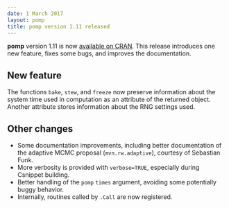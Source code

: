 ```yaml
---
date: 1 March 2017
layout: pomp
title: pomp version 1.11 released
---
```


**pomp** version 1.11 is now [available on CRAN](https://cran.r-project.org/package=pomp).
This release introduces one new feature, fixes some bugs, and improves the documentation.

## New feature

The functions `bake`, `stew`, and `freeze` now preserve information about the system time used in computation as an attribute of the returned object.
Another attribute stores information about the RNG settings used.

## Other changes

- Some documentation improvements, including better documentation of the adaptive MCMC proposal (`mvn.rw.adaptive`), courtesy of Sebastian Funk.
- More verbosity is provided with `verbose=TRUE`, especially during Csnippet building.
- Better handling of the `pomp` `times` argument, avoiding some potentially buggy behavior.
- Internally, routines called by `.Call` are now registered.
